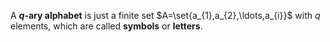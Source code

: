 A **$q$-ary alphabet** is just a finite set $A=\set{a_{1},a_{2},\ldots,a_{i}}$ with $q$ elements, which are called **symbols** or **letters**.